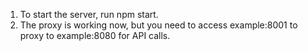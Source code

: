 1. To start the server, run npm start.
2. The proxy is working now, but you need to access example:8001 to proxy to example:8080 for API calls.
